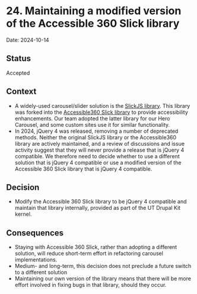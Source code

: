 # 24. Maintaining a modified version of the Accessible 360 Slick library

Date: 2024-10-14

## Status

Accepted

## Context

- A widely-used carousel/slider solution is the [SlickJS library](https://github.com/kenwheeler/slick). This library was forked into the [Accessible360 Slick library](https://github.com/Accessible360/accessible-slick) to provide accessibility enhancements. Our team adopted the latter library for our Hero Carousel, and some custom sites use it for similar functionality.
-  In 2024, jQuery 4 was released, removing a number of deprecated methods. Neither the original SlickJS library or the Accessible360 library are actively maintained, and a review of discussions and issue activity suggest that they will never provide a release that is jQuery 4 compatible. We therefore need to decide whether to use a different solution that is jQuery 4 compatible or use a modified version of the Accessible 360 Slick library that is jQuery 4 compatible.

## Decision

- Modify the Accessible 360 Slick library to be jQuery 4 compatible and maintain that library internally, provided as part of the UT Drupal Kit kernel.

## Consequences

- Staying with Accessible 360 Slick, rather than adopting a different solution, will reduce short-term effort in refactoring carousel implementations.
- Medium- and long-term, this decision does not preclude a future switch to a different solution
- Maintaining our own version of the library means that there will be more effort involved in fixing bugs in that library, should they occur.
